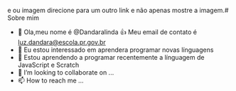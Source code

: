 e ou imagem direcione para um outro link e não apenas mostre a imagem.# Sobre mim
- 👋 Ola,meu nome é @Dandaralinda
:+1: Meu email de contato é luz.dandara@escola.pr.gov.br
- 👀 Eu estou interessado em aprendera programar novas línguagens 
- 🌱 Estou aprendendo a programar recentemente a línguagem de JavaScript e Scratch
- 💞️ I’m looking to collaborate on ...
- 📫 How to reach me ...

<!---
Dandaralinda/Dandaralinda is a ✨ special ✨ repository because its `README.md` (this file) appears on your GitHub profile.
You can click the Preview link to take a look at your changes.
--->

